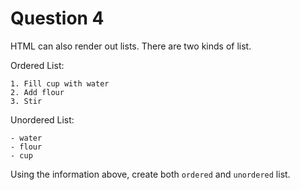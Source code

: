 # Question 4
HTML can also render out lists. There are two kinds of list.

Ordered List:
```
1. Fill cup with water
2. Add flour
3. Stir

```

Unordered List:
```
- water
- flour
- cup
```

Using the information above, create both `ordered` and `unordered` list. 
